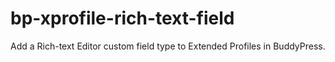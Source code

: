 bp-xprofile-rich-text-field
===========================

Add a Rich-text Editor custom field type to Extended Profiles in BuddyPress.